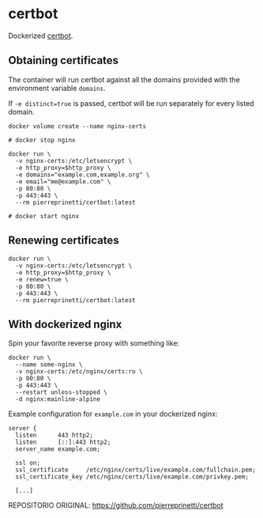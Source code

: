 # certbot
Dockerized [certbot][certbot].

## Obtaining certificates

The container will run certbot against all the domains provided with the environment variable `domains`.

If `-e distinct=true` is passed, certbot will be run separately for every listed domain.

```
docker volume create --name nginx-certs

# docker stop nginx

docker run \
  -v nginx-certs:/etc/letsencrypt \
  -e http_proxy=$http_proxy \
  -e domains="example.com,example.org" \
  -e email="me@example.com" \
  -p 80:80 \
  -p 443:443 \
  --rm pierreprinetti/certbot:latest

# docker start nginx
```

## Renewing certificates
```
docker run \
  -v nginx-certs:/etc/letsencrypt \
  -e http_proxy=$http_proxy \
  -e renew=true \
  -p 80:80 \
  -p 443:443 \
  --rm pierreprinetti/certbot:latest
```

## With dockerized nginx

Spin your favorite reverse proxy with something like:

```
docker run \
  --name some-nginx \
  -v nginx-certs:/etc/nginx/certs:ro \
  -p 80:80 \
  -p 443:443 \
  --restart unless-stopped \
  -d nginx:mainline-alpine
```

Example configuration for `example.com` in your dockerized nginx:

```
server {
  listen      443 http2;
  listen      [::]:443 http2;
  server_name example.com;

  ssl on;
  ssl_certificate     /etc/nginx/certs/live/example.com/fullchain.pem;
  ssl_certificate_key /etc/nginx/certs/live/example.com/privkey.pem;

  [...]
```


REPOSITORIO ORIGINAL: https://github.com/pierreprinetti/certbot


[certbot]: https://certbot.eff.org/ "letsencrypt client website"

